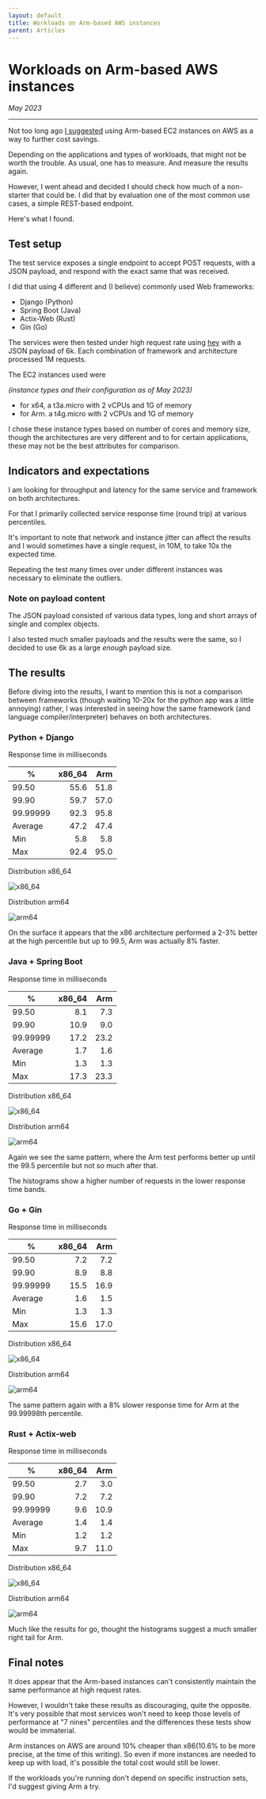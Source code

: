 ```yaml
---
layout: default
title: Workloads on Arm-based AWS instances
parent: Articles
---
```


# Workloads on Arm-based AWS instances

_May 2023_

---

Not too long ago [I suggested](https://bignacio.github.io/soc/docs/articles/public-cloud-usage/#can-i-do-anything-to-reduce-my-already-slim-cloud-costs) using Arm-based EC2 instances on AWS as a way to further cost savings.

Depending on the applications and types of workloads, that might not be worth the trouble. As usual, one has to measure. And measure the results again.

However, I went ahead and decided I should check how much of a non-starter that could be. I did that by evaluation one of the most common use cases, a simple REST-based endpoint.

Here's what I found.


## Test setup

The test service exposes a single endpoint to accept POST requests, with a JSON payload, and respond with the exact same that was received.

I did that using 4 different and (I believe) commonly used Web frameworks:

* Django (Python)
* Spring Boot (Java)
* Actix-Web (Rust)
* Gin (Go)

The services were then tested under high request rate using [hey](https://github.com/rakyll/hey) with a JSON payload of 6k.
Each combination of framework and architecture processed 1M requests.

The EC2 instances used were

_(instance types and their configuration as of May 2023)_

* for x64, a t3a.micro with 2 vCPUs and 1G of memory
* for Arm. a t4g.micro with 2 vCPUs and 1G of memory

I chose these instance types based on number of cores and memory size, though the architectures are very different and to for certain applications, these may not be the best attributes for comparison.

## Indicators and expectations

I am looking for throughput and latency for the same service and framework on both architectures.

For that I primarily collected service response time (round trip) at various percentiles.

It's important to note that network and instance jitter can affect the results and I would sometimes have a single request, in 10M, to take 10x the expected time.

Repeating the test many times over under different instances was necessary to eliminate the outliers.

### Note on payload content

The JSON payload consisted of various data types, long and short arrays of single and complex objects.

I also tested much smaller payloads and the results were the same, so I decided to use 6k as a large _enough_ payload size.

## The results

Before diving into the results, I want to mention this is not a comparison between frameworks (though waiting 10-20x for the python app was a little annoying) rather, I was interested in seeing how the same framework (and language compiler/interpreter) behaves on both architectures.

### Python + Django

Response time in milliseconds

|%|x86_64|Arm|
|-|------:|---:|
|99.50|55.6|51.8|
|99.90|59.7|57.0|
|99.99999|92.3|95.8|
|Average|47.2|47.4|
|Min|5.8|5.8|
|Max|92.4|95.0|

Distribution x86_64

![x86_64](assets/python-x86.png "x86_64")

Distribution arm64

![arm64](assets/python-arm.png "arm64")

On the surface it appears that the x86 architecture performed a 2-3% better at the high percentile but up to 99.5, Arm was actually 8% faster.

### Java + Spring Boot

Response time in milliseconds

|%|x86_64|Arm|
|-|------:|---:|
|99.50|8.1|7.3|
|99.90|10.9|9.0|
|99.99999|17.2|23.2|
|Average|1.7|1.6|
|Min|1.3|1.3|
|Max|17.3|23.3|

Distribution x86_64

![x86_64](assets/java-x86.png "x86_64")

Distribution arm64

![arm64](assets/java-arm.png "arm64")

Again we see the same pattern, where the Arm test performs better up until the 99.5 percentile but not so much after that.

The histograms show a higher number of requests in the lower response time bands.

### Go + Gin

Response time in milliseconds

|%|x86_64|Arm|
|-|------:|---:|
|99.50|7.2|7.2|
|99.90|8.9|8.8|
|99.99999|15.5|16.9|
|Average|1.6|1.5|
|Min|1.3|1.3|
|Max|15.6|17.0|

Distribution x86_64

![x86_64](assets/go-x86.png "x86_64")

Distribution arm64

![arm64](assets/go-arm.png "arm64")

The same pattern again with a 8% slower response time for Arm at the 99.99998th percentile.


### Rust + Actix-web

Response time in milliseconds

|%|x86_64|Arm|
|-|------:|---:|
|99.50|2.7|3.0|
|99.90|7.2|7.2|
|99.99999|9.6|10.9|
|Average|1.4|1.4|
|Min|1.2|1.2|
|Max|9.7|11.0|


Distribution x86_64

![x86_64](assets/rust-x86.png "x86_64")

Distribution arm64

![arm64](assets/rust-arm.png "arm64")

Much like the results for go, thought the histograms suggest a much smaller right tail for Arm.


## Final notes

It does appear that the Arm-based instances can't consistently maintain the same performance at high request rates.

However, I wouldn't take these results as discouraging, quite the opposite. It's very possible that most services won't need to keep those levels of performance at "7 nines" percentiles and the differences these tests show would be immaterial.

Arm instances on AWS are around 10% cheaper than x86(10.6% to be more precise, at the time of this writing). So even if more instances are needed to keep up with load, it's possible the total cost would still be lower.

If the workloads you're running don't depend on specific instruction sets, I'd suggest giving Arm a try.
